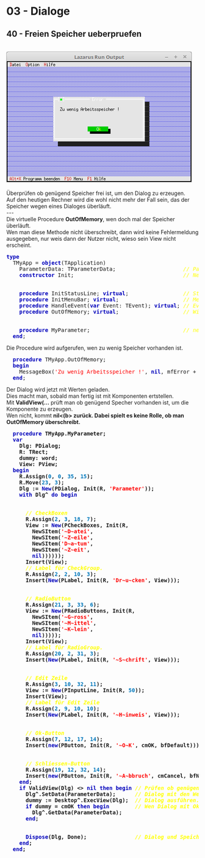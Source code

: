 # 03 - Dialoge
## 40 - Freien Speicher ueberpruefen
<br>
<img src="image.png" alt="Selfhtml"><br><br>
Überprüfen ob genügend Speicher frei ist, um den Dialog zu erzeugen.<br>
Auf den heutigen Rechner wird die wohl nicht mehr der Fall sein, das der Speicher wegen eines Dialoges überläuft.<br>
---
<br>
Die virtuelle Procedure <b>OutOfMemory</b>, wen doch mal der Speicher überläuft.<br>
Wen man diese Methode nicht überschreibt, dann wird keine Fehlermeldung ausgegeben, nur weis dann der Nutzer nicht, wieso sein View nicht erscheint.<br>
<pre><code=pascal><b><font color="0000BB">type</font></b>
  TMyApp = <b><font color="0000BB">object</font></b>(TApplication)
    ParameterData: TParameterData;                     <i><font color="#FFFF00">// Parameter für Dialog.</font></i>
    <b><font color="0000BB">constructor</font></b> Init;                                  <i><font color="#FFFF00">// Neuer Constructor</font></i>
<br>
    <b><font color="0000BB">procedure</font></b> InitStatusLine; <b><font color="0000BB">virtual</font></b>;                 <i><font color="#FFFF00">// Statuszeile</font></i>
    <b><font color="0000BB">procedure</font></b> InitMenuBar; <b><font color="0000BB">virtual</font></b>;                    <i><font color="#FFFF00">// Menü</font></i>
    <b><font color="0000BB">procedure</font></b> HandleEvent(<b><font color="0000BB">var</font></b> Event: TEvent); <b><font color="0000BB">virtual</font></b>; <i><font color="#FFFF00">// Eventhandler</font></i>
    <b><font color="0000BB">procedure</font></b> OutOfMemory; <b><font color="0000BB">virtual</font></b>;                    <i><font color="#FFFF00">// Wird aufgerufen, wen Speicher überläuft.</font></i>
<br>
    <b><font color="0000BB">procedure</font></b> MyParameter;                             <i><font color="#FFFF00">// neue Funktion für einen Dialog.</font></i>
  <b><font color="0000BB">end</font></b>;</code></pre>
Die Procedure wird aufgerufen, wen zu wenig Speicher vorhanden ist.<br>
<pre><code=pascal>  <b><font color="0000BB">procedure</font></b> TMyApp.OutOfMemory;
  <b><font color="0000BB">begin</font></b>
    MessageBox(<font color="#FF0000">'Zu wenig Arbeitsspeicher !'</font>, <b><font color="0000BB">nil</font></b>, mfError + mfOkButton);
  <b><font color="0000BB">end</font></b>;</code></pre>
Der Dialog wird jetzt mit Werten geladen.<br>
Dies macht man, sobald man fertig ist mit Komponenten ertstellen.<br>
Mit <b>ValidView(...</b> prüft man ob genügend Specher vorhanden ist, um die Komponente zu erzeugen.<br>
Wen nicht, kommt <b>nil<(b> zurück. Dabei spielt es keine Rolle, ob man <b>OutOfMemory</b> überschreibt.<br>
<pre><code=pascal>  <b><font color="0000BB">procedure</font></b> TMyApp.MyParameter;
  <b><font color="0000BB">var</font></b>
    Dlg: PDialog;
    R: TRect;
    dummy: word;
    View: PView;
  <b><font color="0000BB">begin</font></b>
    R.Assign(<font color="#0077BB">0</font>, <font color="#0077BB">0</font>, <font color="#0077BB">35</font>, <font color="#0077BB">15</font>);
    R.Move(<font color="#0077BB">23</font>, <font color="#0077BB">3</font>);
    Dlg := <b><font color="0000BB">New</font></b>(PDialog, Init(R, <font color="#FF0000">'Parameter'</font>));
    <b><font color="0000BB">with</font></b> Dlg^ <b><font color="0000BB">do</font></b> <b><font color="0000BB">begin</font></b>
<br>
      <i><font color="#FFFF00">// CheckBoxen</font></i>
      R.Assign(<font color="#0077BB">2</font>, <font color="#0077BB">3</font>, <font color="#0077BB">18</font>, <font color="#0077BB">7</font>);
      View := <b><font color="0000BB">New</font></b>(PCheckBoxes, Init(R,
        NewSItem(<font color="#FF0000">'~D~atei'</font>,
        NewSItem(<font color="#FF0000">'~Z~eile'</font>,
        NewSItem(<font color="#FF0000">'D~a~tum'</font>,
        NewSItem(<font color="#FF0000">'~Z~eit'</font>,
        <b><font color="0000BB">nil</font></b>))))));
      Insert(View);
      <i><font color="#FFFF00">// Label für CheckGroup.</font></i>
      R.Assign(<font color="#0077BB">2</font>, <font color="#0077BB">2</font>, <font color="#0077BB">10</font>, <font color="#0077BB">3</font>);
      Insert(<b><font color="0000BB">New</font></b>(PLabel, Init(R, <font color="#FF0000">'Dr~u~cken'</font>, View)));
<br>
      <i><font color="#FFFF00">// RadioButton</font></i>
      R.Assign(<font color="#0077BB">21</font>, <font color="#0077BB">3</font>, <font color="#0077BB">33</font>, <font color="#0077BB">6</font>);
      View := <b><font color="0000BB">New</font></b>(PRadioButtons, Init(R,
        NewSItem(<font color="#FF0000">'~G~ross'</font>,
        NewSItem(<font color="#FF0000">'~M~ittel'</font>,
        NewSItem(<font color="#FF0000">'~K~lein'</font>,
        <b><font color="0000BB">nil</font></b>)))));
      Insert(View);
      <i><font color="#FFFF00">// Label für RadioGroup.</font></i>
      R.Assign(<font color="#0077BB">20</font>, <font color="#0077BB">2</font>, <font color="#0077BB">31</font>, <font color="#0077BB">3</font>);
      Insert(<b><font color="0000BB">New</font></b>(PLabel, Init(R, <font color="#FF0000">'~S~chrift'</font>, View)));
<br>
      <i><font color="#FFFF00">// Edit Zeile</font></i>
      R.Assign(<font color="#0077BB">3</font>, <font color="#0077BB">10</font>, <font color="#0077BB">32</font>, <font color="#0077BB">11</font>);
      View := <b><font color="0000BB">New</font></b>(PInputLine, Init(R, <font color="#0077BB">50</font>));
      Insert(View);
      <i><font color="#FFFF00">// Label für Edit Zeile</font></i>
      R.Assign(<font color="#0077BB">2</font>, <font color="#0077BB">9</font>, <font color="#0077BB">10</font>, <font color="#0077BB">10</font>);
      Insert(<b><font color="0000BB">New</font></b>(PLabel, Init(R, <font color="#FF0000">'~H~inweis'</font>, View)));
<br>
      <i><font color="#FFFF00">// Ok-Button</font></i>
      R.Assign(<font color="#0077BB">7</font>, <font color="#0077BB">12</font>, <font color="#0077BB">17</font>, <font color="#0077BB">14</font>);
      Insert(<b><font color="0000BB">new</font></b>(PButton, Init(R, <font color="#FF0000">'~O~K'</font>, cmOK, bfDefault)));
<br>
      <i><font color="#FFFF00">// Schliessen-Button</font></i>
      R.Assign(<font color="#0077BB">19</font>, <font color="#0077BB">12</font>, <font color="#0077BB">32</font>, <font color="#0077BB">14</font>);
      Insert(<b><font color="0000BB">new</font></b>(PButton, Init(R, <font color="#FF0000">'~A~bbruch'</font>, cmCancel, bfNormal)));
    <b><font color="0000BB">end</font></b>;
    <b><font color="0000BB">if</font></b> ValidView(Dlg) <> <b><font color="0000BB">nil</font></b> <b><font color="0000BB">then</font></b> <b><font color="0000BB">begin</font></b> <i><font color="#FFFF00">// Prüfen ob genügend Speicher.</font></i>
      Dlg^.SetData(ParameterData);      <i><font color="#FFFF00">// Dialog mit den Werten laden.</font></i>
      dummy := Desktop^.ExecView(Dlg);  <i><font color="#FFFF00">// Dialog ausführen.</font></i>
      <b><font color="0000BB">if</font></b> dummy = cmOK <b><font color="0000BB">then</font></b> <b><font color="0000BB">begin</font></b>        <i><font color="#FFFF00">// Wen Dialog mit Ok beenden, dann Daten vom Dialog in Record laden.</font></i>
        Dlg^.GetData(ParameterData);
      <b><font color="0000BB">end</font></b>;
<br>
      <b><font color="0000BB">Dispose</font></b>(Dlg, Done);               <i><font color="#FFFF00">// Dialog und Speicher frei geben.</font></i>
    <b><font color="0000BB">end</font></b>;
  <b><font color="0000BB">end</font></b>;</code></pre>
<br>
